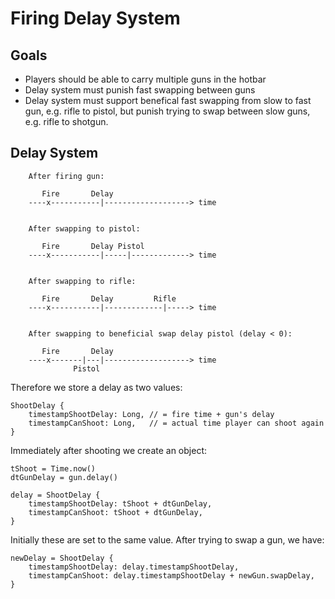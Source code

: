 # Firing Delay System

## Goals
- Players should be able to carry multiple guns in the hotbar
- Delay system must punish fast swapping between guns
- Delay system must support benefical fast swapping from slow to fast gun,
  e.g. rifle to pistol, but punish trying to swap between slow guns,
  e.g. rifle to shotgun.

## Delay System

```
    After firing gun:
    
       Fire       Delay
    ----x-----------|-------------------> time


    After swapping to pistol:

       Fire       Delay Pistol
    ----x-----------|-----|-------------> time

    
    After swapping to rifle:

       Fire       Delay         Rifle
    ----x-----------|-------------|-----> time


    After swapping to beneficial swap delay pistol (delay < 0):

       Fire       Delay
    ----x-------|---|-------------------> time
              Pistol
```

Therefore we store a delay as two values:
```
ShootDelay {
    timestampShootDelay: Long, // = fire time + gun's delay
    timestampCanShoot: Long,   // = actual time player can shoot again
}
```

Immediately after shooting we create an object:
```
tShoot = Time.now()
dtGunDelay = gun.delay()

delay = ShootDelay {
    timestampShootDelay: tShoot + dtGunDelay,
    timestampCanShoot: tShoot + dtGunDelay,
}
```

Initially these are set to the same value. After trying to swap a gun,
we have:
```
newDelay = ShootDelay {
    timestampShootDelay: delay.timestampShootDelay,
    timestampCanShoot: delay.timestampShootDelay + newGun.swapDelay,
}
```
